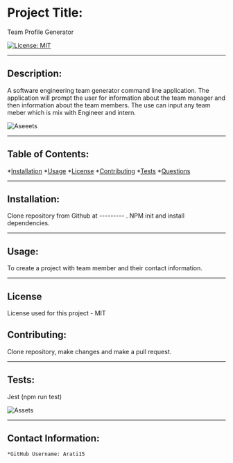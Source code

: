 # Project Title:

  Team Profile Generator

  [![License: MIT](https://img.shields.io/badge/License-MIT-yellow.svg)](https://opensource.org/licenses/MIT)
  
---

  ## Description:

  A software engineering team generator command line application. The application will prompt the user for information about the team manager and then information about the team members. The use can input any team meber which is mix with Engineer and intern.
 
 ![Aseeets](./Assets/teamProfile2.PNG)

  ---

  ## Table of Contents:
  *[Installation](#Installation) 
  *[Usage](#Usage)
  *[License](#License)
  *[Contributing](#Contribution)
  *[Tests](#Tests) 
  *[Questions](#Contact-Information)

---

  ## Installation:

  Clone repository from Github at ---------  . NPM init and install dependencies.

---

  ## Usage:

  To create  a project with team member and their contact information.

---

  ## License
  License used for this project - MIT
    

  ## Contributing:

  Clone repository, make changes and make a pull request.

---

  ## Tests:
  Jest (npm run test)

  ![Assets](./Assets/teamProfile1.PNG)

---

  ## Contact Information:
    *GitHub Username: Arati15
    
  